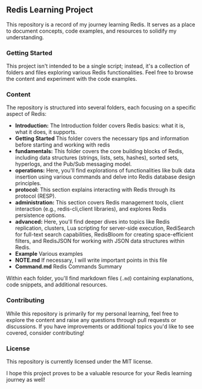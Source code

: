 ## Redis Learning Project

This repository is a record of my journey learning Redis. It serves as a place to document concepts, code examples, and resources to solidify my understanding. 

### Getting Started

This project isn't intended to be a single script; instead, it's a collection of folders and files exploring various Redis functionalities. Feel free to browse the content and experiment with the code examples.

### Content

The repository is structured into several folders, each focusing on a specific aspect of Redis:
* **Introduction:** The Introduction folder covers Redis basics: what it is, what it does, it supports.
* **Getting Started** This folder covers the necessary tips and information before starting and working with redis
* **fundamentals:** This folder covers the core building blocks of Redis, including data structures (strings, lists, sets, hashes), sorted sets, hyperlogs, and the Pub/Sub messaging model.
* **operations:** Here, you'll find explorations of functionalities like bulk data insertion using various commands and delve into Redis database design principles.
* **protocol:** This section explains interacting with Redis through its protocol (RESP). 
* **administration:**  This section covers Redis management tools, client interaction (e.g., redis-cli,client libraries), and explores Redis persistence options.
* **advanced:** Here, you'll find deeper dives into topics like Redis replication, clusters, Lua scripting for server-side execution, RediSearch for full-text search capabilities, RedisBloom for creating space-efficient filters, and RedisJSON for working with JSON data structures within Redis.
* **Example** Various examples
* **NOTE.md** If necessary, I will write important points in this file
* **Command.md** Redis Commands Summary

Within each folder, you'll find markdown files (`.md`) containing explanations, code snippets, and additional resources.

### Contributing

While this repository is primarily for my personal learning, feel free to explore the content and raise any questions through pull requests or discussions. If you have improvements or additional topics you'd like to see covered, consider contributing!

### License

This repository is currently licensed under the MIT license.



I hope this project proves to be a valuable resource for your Redis learning journey as well!